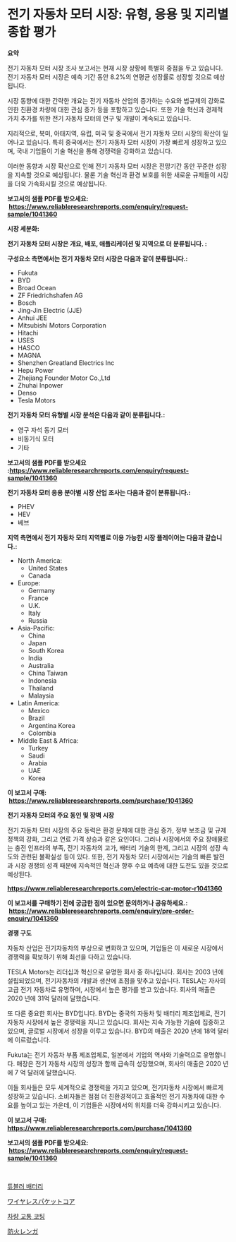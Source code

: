<p><h1>전기 자동차 모터 시장: 유형, 응용 및 지리별 종합 평가</h1></p><p><strong>요약</strong></p>
<p><p>전기 자동차 모터 시장 조사 보고서는 현재 시장 상황에 특별히 중점을 두고 있습니다. 전기 자동차 모터 시장은 예측 기간 동안 8.2%의 연평균 성장률로 성장할 것으로 예상됩니다.</p><p>시장 동향에 대한 간략한 개요는 전기 자동차 산업의 증가하는 수요와 법규제의 강화로 인한 친환경 차량에 대한 관심 증가 등을 포함하고 있습니다. 또한 기술 혁신과 경제적 가치 추가를 위한 전기 자동차 모터의 연구 및 개발이 계속되고 있습니다.</p><p>지리적으로, 북미, 아태지역, 유럽, 미국 및 중국에서 전기 자동차 모터 시장의 확산이 일어나고 있습니다. 특히 중국에서는 전기 자동차 모터 시장이 가장 빠르게 성장하고 있으며, 국내 기업들이 기술 혁신을 통해 경쟁력을 강화하고 있습니다.</p><p>이러한 동향과 시장 확산으로 인해 전기 자동차 모터 시장은 전망기간 동안 꾸준한 성장을 지속할 것으로 예상됩니다. 물론 기술 혁신과 환경 보호를 위한 새로운 규제들이 시장을 더욱 가속화시킬 것으로 예상됩니다.</p></p>
<p><strong>보고서의 샘플 PDF를 받으세요: &nbsp;<a href="https://www.reliableresearchreports.com/enquiry/request-sample/1041360">https://www.reliableresearchreports.com/enquiry/request-sample/1041360</a></strong></p>
<p><strong>시장 세분화:</strong></p>
<p><strong> 전기 자동차 모터 시장은 개요, 배포, 애플리케이션 및 지역으로 더 분류됩니다. :</strong></p>
<p><strong>구성요소 측면에서는 전기 자동차 모터 시장은 다음과 같이 분류됩니다.:</strong></p>
<p><ul><li>Fukuta</li><li>BYD</li><li>Broad Ocean</li><li>ZF Friedrichshafen AG</li><li>Bosch</li><li>Jing-Jin Electric (JJE)</li><li>Anhui JEE</li><li>Mitsubishi Motors Corporation</li><li>Hitachi</li><li>USES</li><li>HASCO</li><li>MAGNA</li><li>Shenzhen Greatland Electrics Inc</li><li>Hepu Power</li><li>Zhejiang Founder Motor Co.,Ltd</li><li>Zhuhai Inpower</li><li>Denso</li><li>Tesla Motors</li></ul></p>
<p><strong> 전기 자동차 모터 유형별 시장 분석은 다음과 같이 분류됩니다.:</strong></p>
<p><ul><li>영구 자석 동기 모터</li><li>비동기식 모터</li><li>기타</li></ul></p>
<p><strong>보고서의 샘플 PDF를 받으세요 :<a href="https://www.reliableresearchreports.com/enquiry/request-sample/1041360">https://www.reliableresearchreports.com/enquiry/request-sample/1041360</a></strong></p>
<p><strong> 전기 자동차 모터 응용 분야별 시장 산업 조사는 다음과 같이 분류됩니다.:</strong></p>
<p><ul><li>PHEV</li><li>HEV</li><li>베브</li></ul></p>
<p><strong>지역 측면에서 전기 자동차 모터 지역별로 이용 가능한 시장 플레이어는 다음과 같습니다.:</strong></p>
<p><ul>
    <li>
        North America:
        <ul>
            <li>United States</li>
            <li>Canada</li>
        </ul>
    </li>
    <li>
        Europe:
        <ul>
            <li>Germany</li>
            <li>France</li>
            <li>U.K.</li>
            <li>Italy</li>
            <li>Russia</li>
        </ul>
    </li>
    <li>
        Asia-Pacific:
        <ul>
            <li>China</li>
            <li>Japan</li>
            <li>South Korea</li>
            <li>India</li>
            <li>Australia</li>
            <li>China Taiwan</li>
            <li>Indonesia</li>
            <li>Thailand</li>
            <li>Malaysia</li>
        </ul>
    </li>
    <li>
        Latin America:
        <ul>
            <li>Mexico</li>
            <li>Brazil</li>
            <li>Argentina Korea</li>
            <li>Colombia</li>
        </ul>
    </li>
    <li>
        Middle East & Africa:
        <ul>
            <li>Turkey</li>
            <li>Saudi</li>
            <li>Arabia</li>
            <li>UAE</li>
            <li>Korea</li>
        </ul>
    </li>
    </ul></p>
<p><strong>이 보고서 구매: &nbsp;<a href="https://www.reliableresearchreports.com/purchase/1041360">https://www.reliableresearchreports.com/purchase/1041360</a></strong></p>
<p><strong>전기 자동차 모터의 주요 동인 및 장벽 시장</strong></p>
<p><p>전기 자동차 모터 시장의 주요 동력은 환경 문제에 대한 관심 증가, 정부 보조금 및 규제 정책의 강화, 그리고 연료 가격 상승과 같은 요인이다. 그러나 시장에서의 주요 장애물로는 충전 인프라의 부족, 전기 자동차의 고가, 배터리 기술의 한계, 그리고 시장의 성장 속도와 관련된 불확실성 등이 있다. 또한, 전기 자동차 모터 시장에서는 기술의 빠른 발전과 시장 경쟁의 성격 때문에 지속적인 혁신과 향후 수요 예측에 대한 도전도 있을 것으로 예상된다.</p></p>
<p><strong><a href="https://www.reliableresearchreports.com/electric-car-motor-r1041360">https://www.reliableresearchreports.com/electric-car-motor-r1041360</a></strong></p>
<p><strong>이 보고서를 구매하기 전에 궁금한 점이 있으면 문의하거나 공유하세요.: &nbsp;<a href="https://www.reliableresearchreports.com/enquiry/pre-order-enquiry/1041360">https://www.reliableresearchreports.com/enquiry/pre-order-enquiry/1041360</a></strong></p>
<p><strong>경쟁 구도</strong></p>
<p><p>자동차 산업은 전기자동차의 부상으로 변화하고 있으며, 기업들은 이 새로운 시장에서 경쟁력을 확보하기 위해 최선을 다하고 있습니다. </p><p>TESLA Motors는 리더십과 혁신으로 유명한 회사 중 하나입니다. 회사는 2003 년에 설립되었으며, 전기자동차의 개발과 생산에 초점을 맞추고 있습니다. TESLA는 자사의 고급 전기 자동차로 유명하며, 시장에서 높은 평가를 받고 있습니다. 회사의 매출은 2020 년에 31억 달러에 달했습니다.</p><p>또 다른 중요한 회사는 BYD입니다. BYD는 중국의 자동차 및 배터리 제조업체로, 전기자동차 시장에서 높은 경쟁력을 지니고 있습니다. 회사는 지속 가능한 기술에 집중하고 있으며, 글로벌 시장에서 성장을 이루고 있습니다. BYD의 매출은 2020 년에 18억 달러에 이르렀습니다.</p><p>Fukuta는 전기 자동차 부품 제조업체로, 일본에서 기업의 역사와 기술력으로 유명합니다. 매장은 전기 자동차 시장의 성장과 함께 급속히 성장했으며, 회사의 매출은 2020 년에 7 억 달러에 달했습니다. </p><p>이들 회사들은 모두 세계적으로 경쟁력을 가지고 있으며, 전기자동차 시장에서 빠르게 성장하고 있습니다. 소비자들은 점점 더 친환경적이고 효율적인 전기 자동차에 대한 수요를 높이고 있는 가운데, 이 기업들은 시장에서의 위치를 더욱 강화시키고 있습니다.</p></p>
<p><strong>이 보고서 구매: &nbsp; <a href="https://www.reliableresearchreports.com/purchase/1041360">https://www.reliableresearchreports.com/purchase/1041360</a></strong></p>
<p><strong>보고서의 샘플 PDF를 받으세요: &nbsp;<a href="https://www.reliableresearchreports.com/enquiry/request-sample/1041360">https://www.reliableresearchreports.com/enquiry/request-sample/1041360</a></strong><strong></strong></p>
<p>&nbsp;</p>
<p><p><a href="https://medium.com/@tomienow676/%ED%8A%9C%EB%B8%94%EB%9F%AC-%EB%B0%B0%ED%84%B0%EB%A6%AC-%EC%8B%9C%EC%9E%A5-%EB%B3%B4%EA%B3%A0%EC%84%9C%EB%8A%94-%EC%9D%B4-%EC%8B%9C%EC%9E%A5%EC%9D%98-%EC%B5%9C%EC%8B%A0-%ED%8A%B8%EB%A0%8C%EB%93%9C%EC%99%80-%EC%84%B1%EC%9E%A5-%EA%B8%B0%ED%9A%8C%EB%A5%BC-%EB%B3%B4%EC%97%AC%EC%A4%8D%EB%8B%88%EB%8B%A4-177bc396e189">튜블러 배터리</a></p><p><a href="https://medium.com/@desekay3566/%E7%84%A1%E7%B7%9A%E3%83%91%E3%82%B1%E3%83%83%E3%83%88%E3%82%B3%E3%82%A2%E5%B8%82%E5%A0%B4%E3%81%AF%E5%B8%82%E5%A0%B4%E3%82%B7%E3%82%A7%E3%82%A2-%E3%82%B5%E3%82%A4%E3%82%BA-2031%E5%B9%B4%E3%81%BE%E3%81%A7%E3%81%AE%E4%BA%88%E6%B8%AC%E3%81%AB%E7%84%A6%E7%82%B9%E3%82%92%E5%BD%93%E3%81%A6%E3%81%A6%E3%81%84%E3%81%BE%E3%81%99-998bd38a6d12">ワイヤレスパケットコア</a></p><p><a href="https://medium.com/@thib_harou/%EC%9E%90%EB%8F%99%EC%B0%A8-%EA%B5%90%ED%86%B5-%EC%BD%94%ED%8C%85-%EC%8B%9C%EC%9E%A5%EC%9D%80-%EC%8B%9C%EC%9E%A5-%EC%A0%90%EC%9C%A0%EC%9C%A8-%ED%81%AC%EA%B8%B0-%EB%B0%8F-2031%EB%85%84%EA%B9%8C%EC%A7%80%EC%9D%98-%EC%98%88%EC%83%81-%EC%98%88%EC%B8%A1%EC%97%90-%EC%B4%88%EC%A0%90%EC%9D%84-%EB%A7%9E%EC%B6%A5%EB%8B%88%EB%8B%A4-93e9c8c6ed71">차량 교통 코팅</a></p><p><a href="https://medium.com/@marcosoenrt565736/%E8%80%90%E7%81%AB%E3%83%AC%E3%83%B3%E3%82%AC%E5%B8%82%E5%A0%B4%E5%B1%95%E6%9C%9B-%E6%A5%AD%E7%95%8C%E6%A6%82%E8%A6%81%E3%81%A8%E4%BA%88%E6%B8%AC-2024%E5%B9%B4%E3%81%8B%E3%82%892031%E5%B9%B4-eeff095dd924">防火レンガ</a></p></p>